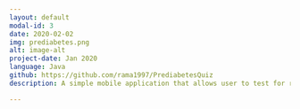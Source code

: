 ```yaml
---
layout: default
modal-id: 3
date: 2020-02-02
img: prediabetes.png
alt: image-alt
project-date: Jan 2020
language: Java
github: https://github.com/rama1997/PrediabetesQuiz
description: A simple mobile application that allows user to test for risk of prediabetes. Incorporates a government official questionnaire and scoring guideline

---
```

